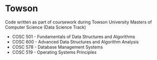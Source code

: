 # Towson
Code written as part of coursework during Towson University Masters of Computer Science (Data Science Track)

* COSC 501 - Fundamentals of Data Structures and Algorithms
* COSC 600 - Advanced Data Structures and Algorithm Analysis
* COSC 578 - Database Management Systems
* COSC 519 - Operating Systems Principles
